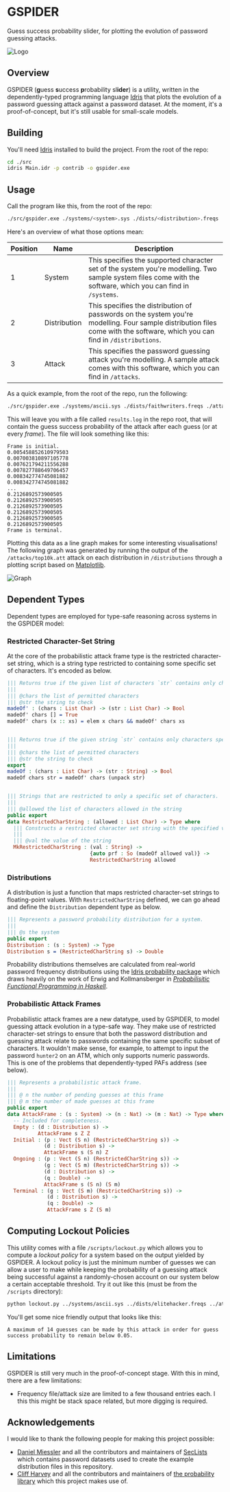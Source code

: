 # GSPIDER
Guess success probability slider, for plotting the evolution of password guessing attacks.

![Logo](assets/logo-text-h.svg)

## Overview
GSPIDER (**g**uess **s**uccess **p**robability sl**ider**) is a utility, written in the dependently-typed programming language [Idris](https://www.idris-lang.org/) that plots the evolution of a password guessing attack against a password dataset. At the moment, it's a proof-of-concept, but it's still usable for small-scale models.

## Building
You'll need [Idris](https://www.idris-lang.org/download/) installed to build the project. From the root of the repo:

```bash
cd ./src
idris Main.idr -p contrib -o gspider.exe
```

## Usage
Call the program like this, from the root of the repo:

```bash
./src/gspider.exe ./systems/<system>.sys ./dists/<distribution>.freqs ./attacks/<attack>.att > ./results.log
```

Here's an overview of what those options mean:

| Position | Name         | Description                                                                                                                                                                 |
|----------|--------------|-----------------------------------------------------------------------------------------------------------------------------------------------------------------------------|
| 1        | System       | This specifies the supported character set of the system you're modelling. Two sample system files come with the software, which you can find in `/systems`.                |
| 2        | Distribution | This specifies the distribution of passwords on the system you're modelling. Four sample distribution files come with the software, which you can find in `/distributions`. |
| 3        | Attack       | This specifies the password guessing attack you're modelling. A sample attack comes with this software, which you can find in `/attacks`.                                   |

As a quick example, from the root of the repo, run the following:

```bash
./src/gspider.exe ./systems/ascii.sys ./dists/faithwriters.freqs ./attacks/top10k.att > ./results.log
```

This will leave you with a file called `results.log` in the repo root, that will contain the guess success probability of the attack after each guess (or at every *frame*). The file will look something like this:

```
Frame is initial.
0.005458852610979503
0.007003810897105778
0.007621794211556288
0.007827788649706457
0.008342774745081882
0.008342774745081882
...
0.2126892573900505
0.2126892573900505
0.2126892573900505
0.2126892573900505
0.2126892573900505
0.2126892573900505
Frame is terminal.
```

Plotting this data as a line graph makes for some interesting visualisations! The following graph was generated by running the output of the `/attacks/top10k.att` attack on each distribution in `/distributions` through a plotting script based on [Matplotlib](https://matplotlib.org/).

![Graph](docs/svg/paf-dataset-graph.svg)

## Dependent Types
Dependent types are employed for type-safe reasoning across systems in the GSPIDER model:

### Restricted Character-Set String
At the core of the probabilistic attack frame type is the restricted character-set string, which is a string type restricted to containing some specific set of characters. It's encoded as below.

```idris
||| Returns true if the given list of characters `str` contains only characters specified in `chars`.
|||
||| @chars the list of permitted characters
||| @str the string to check
madeOf' : (chars : List Char) -> (str : List Char) -> Bool
madeOf' chars [] = True
madeOf' chars (x :: xs) = elem x chars && madeOf' chars xs


||| Returns true if the given string `str` contains only characters specified in `chars`.
|||
||| @chars the list of permitted characters
||| @str the string to check
export
madeOf : (chars : List Char) -> (str : String) -> Bool
madeOf chars str = madeOf' chars (unpack str)


||| Strings that are restricted to only a specific set of characters.
|||
||| @allowed the list of characters allowed in the string
public export
data RestrictedCharString : (allowed : List Char) -> Type where
  ||| Constructs a restricted character set string with the specified value.
  |||
  ||| @val the value of the string
  MkRestrictedCharString : (val : String) ->
                           {auto prf : So (madeOf allowed val)} ->
                           RestrictedCharString allowed
```

### Distributions
A distribution is just a function that maps restricted character-set strings to floating-point values. With `RestrictedCharString` defined, we can go ahead and define the `Distribution` dependent type as below.

```idris
||| Represents a password probability distribution for a system.
|||
||| @s the system
public export
Distribution : (s : System) -> Type
Distribution s = (RestrictedCharString s) -> Double
```

Probability distributions themselves are calculated from real-world password frequency distributions using the [Idris probability package](https://github.com/fieldstrength/probability) which draws heavily on the work of Erwig and Kollmansberger in [_Probabilisitic Functional Programming in Haskell_](https://web.engr.oregonstate.edu/~erwig/pfp/).

### Probabilistic Attack Frames
Probabilistic attack frames are a new datatype, used by GSPIDER, to model guessing attack evolution in a type-safe way. They make use of restricted character-set strings to ensure that both the password distribution and guessing attack relate to passwords containing the same specific subset of characters. It wouldn't make sense, for example, to attempt to input the password `hunter2` on an ATM, which only supports numeric passwords. This is one of the problems that dependently-typed PAFs address (see below).

```idris
||| Represents a probabilistic attack frame.
|||
||| @ n the number of pending guesses at this frame
||| @ m the number of made guesses at this frame
public export
data AttackFrame : (s : System) -> (n : Nat) -> (m : Nat) -> Type where
  -- Included for completeness.
  Empty : (d : Distribution s) ->
          AttackFrame s Z Z
  Initial : (p : Vect (S n) (RestrictedCharString s)) ->
            (d : Distribution s) ->
            AttackFrame s (S n) Z
  Ongoing : (p : Vect (S n) (RestrictedCharString s)) ->
            (g : Vect (S m) (RestrictedCharString s)) ->
            (d : Distribution s) ->
            (q : Double) ->
            AttackFrame s (S n) (S m)
  Terminal : (g : Vect (S m) (RestrictedCharString s)) ->
             (d : Distribution s) ->
             (q : Double) ->
             AttackFrame s Z (S m)
```

## Computing Lockout Policies
This utility comes with a file `/scripts/lockout.py` which allows you to compute a _lockout policy_ for a system based on the output yielded by GSPIDER. A lockout policy is just the minimum number of guesses we can allow a user to make while keeping the probability of a guessing attack being successful against a randomly-chosen account on our system below a certain acceptable threshold. Try it out like this (must be from the `/scripts` directory):

```bash
python lockout.py ../systems/ascii.sys ../dists/elitehacker.freqs ../attacks/top10k.att 0.05
```

You'll get some nice friendly output that looks like this:

```
A maximum of 14 guesses can be made by this attack in order for guess success probability to remain below 0.05.
```

## Limitations
GSPIDER is still very much in the proof-of-concept stage. With this in mind, there are a few limitations:

* Frequency file/attack size are limited to a few thousand entries each. I this this might be stack space related, but more digging is required.

## Acknowledgements
I would like to thank the following people for making this project possible:

* [Daniel Miessler](https://github.com/danielmiessler) and all the contributors and maintainers of [SecLists](https://github.com/danielmiessler/SecLists) which contains password datasets used to create the example distribution files in this repository.
* [Cliff Harvey](https://github.com/fieldstrength) and all the contributors and maintainers of [the probability library](https://github.com/fieldstrength/probability) which this project makes use of.
